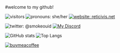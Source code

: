 #welcome to my github!

![visitors](https://visitor-badge-reloaded.herokuapp.com/badge?page_id=hexcodefff.hexcodefff&color=magenta&text=visitors)
![pronouns: she/her](https://img.shields.io/badge/pronouns-she%2Fher-ff69b4)
[![website: reticivis.net](https://img.shields.io/badge/website-reticivis.net-e83e8c)](https://reticivis.net)

![twitter: @smokeouid](https://img.shields.io/twitter/follow/smokeouid?style=social)
[![My Discord](https://discordapp.com/api/guilds/829973626442088468/widget.png)](https://discord.gg/8SJectcksK)

![GitHub stats](https://github-readme-stats.vercel.app/api?username=hexcodefff&count_private=true&theme=jolly&show_icons=true&include_all_commits=true)
![Top Langs](https://github-readme-stats.vercel.app/api/top-langs/?username=hexcodefff&theme=jolly&layout=compact)

[![buymeacoffee](https://www.buymeacoffee.com/assets/img/custom_images/orange_img.png)](https://www.buymeacoffee.com/reticivis)